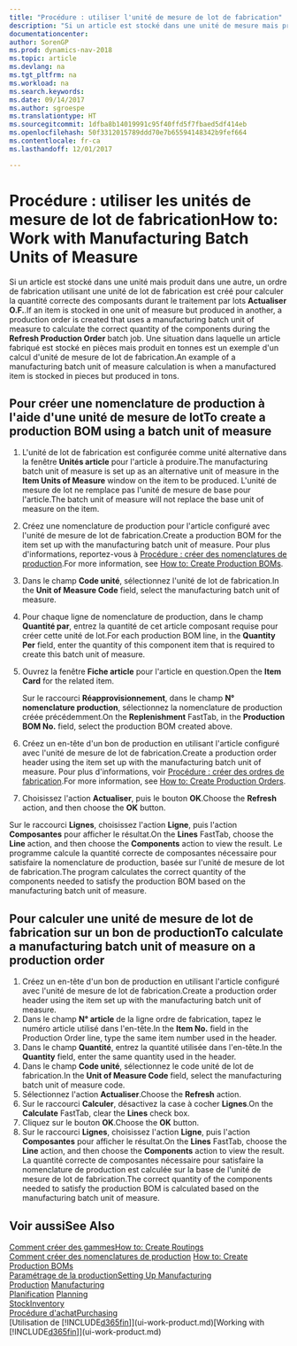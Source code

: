 ```yaml
---
title: "Procédure : utiliser l'unité de mesure de lot de fabrication"
description: "Si un article est stocké dans une unité de mesure mais produit dans une autre, le bon de production doit utiliser une unité de mesure de lot de fabrication pour calculer la quantité correcte des composantes. Une situation dans laquelle un article fabriqué est stocké en pièces mais produit en tonnes est un exemple d'un calcul d'unité de mesure de lot de fabrication."
documentationcenter: 
author: SorenGP
ms.prod: dynamics-nav-2018
ms.topic: article
ms.devlang: na
ms.tgt_pltfrm: na
ms.workload: na
ms.search.keywords: 
ms.date: 09/14/2017
ms.author: sgroespe
ms.translationtype: HT
ms.sourcegitcommit: 1dfba8b14019991c95f40ffd5f7fbaed5df414eb
ms.openlocfilehash: 50f3312015789ddd70e7b65594148342b9fef664
ms.contentlocale: fr-ca
ms.lasthandoff: 12/01/2017

---
```

# <a name="how-to-work-with-manufacturing-batch-units-of-measure"></a><span data-ttu-id="2db1b-104">Procédure : utiliser les unités de mesure de lot de fabrication</span><span class="sxs-lookup"><span data-stu-id="2db1b-104">How to: Work with Manufacturing Batch Units of Measure</span></span>
<span data-ttu-id="2db1b-105">Si un article est stocké dans une unité mais produit dans une autre, un ordre de fabrication utilisant une unité de lot de fabrication est créé pour calculer la quantité correcte des composants durant le traitement par lots **Actualiser O.F.**.</span><span class="sxs-lookup"><span data-stu-id="2db1b-105">If an item is stocked in one unit of measure but produced in another, a production order is created that uses a manufacturing batch unit of measure to calculate the correct quantity of the components during the **Refresh Production Order** batch job.</span></span> <span data-ttu-id="2db1b-106">Une situation dans laquelle un article fabriqué est stocké en pièces mais produit en tonnes est un exemple d'un calcul d'unité de mesure de lot de fabrication.</span><span class="sxs-lookup"><span data-stu-id="2db1b-106">An example of a manufacturing batch unit of measure calculation is when a manufactured item is stocked in pieces but produced in tons.</span></span>  

## <a name="to-create-a-production-bom-using-a-batch-unit-of-measure"></a><span data-ttu-id="2db1b-107">Pour créer une nomenclature de production à l'aide d'une unité de mesure de lot</span><span class="sxs-lookup"><span data-stu-id="2db1b-107">To create a production BOM using a batch unit of measure</span></span>  
1.  <span data-ttu-id="2db1b-108">L'unité de lot de fabrication est configurée comme unité alternative dans la fenêtre **Unités article** pour l'article à produire.</span><span class="sxs-lookup"><span data-stu-id="2db1b-108">The manufacturing batch unit of measure is set up as an alternative unit of measure in the **Item Units of Measure** window on the item to be produced.</span></span> <span data-ttu-id="2db1b-109">L'unité de mesure de lot ne remplace pas l'unité de mesure de base pour l'article.</span><span class="sxs-lookup"><span data-stu-id="2db1b-109">The batch unit of measure will not replace the base unit of measure on the item.</span></span>  
2.  <span data-ttu-id="2db1b-110">Créez une nomenclature de production pour l'article configuré avec l'unité de mesure de lot de fabrication.</span><span class="sxs-lookup"><span data-stu-id="2db1b-110">Create a production BOM for the item set up with the manufacturing batch unit of measure.</span></span> <span data-ttu-id="2db1b-111">Pour plus d'informations, reportez\-vous à [Procédure : créer des nomenclatures de production](production-how-to-create-production-boms.md).</span><span class="sxs-lookup"><span data-stu-id="2db1b-111">For more information, see [How to: Create Production BOMs](production-how-to-create-production-boms.md).</span></span>  
3.  <span data-ttu-id="2db1b-112">Dans le champ **Code unité**, sélectionnez l'unité de lot de fabrication.</span><span class="sxs-lookup"><span data-stu-id="2db1b-112">In the **Unit of Measure Code** field, select the manufacturing batch unit of measure.</span></span>  
4.  <span data-ttu-id="2db1b-113">Pour chaque ligne de nomenclature de production, dans le champ **Quantité par**, entrez la quantité de cet article composant requise pour créer cette unité de lot.</span><span class="sxs-lookup"><span data-stu-id="2db1b-113">For each production BOM line, in the **Quantity Per** field, enter the quantity of this component item that is required to create this batch unit of measure.</span></span>  
5.  <span data-ttu-id="2db1b-114">Ouvrez la fenêtre **Fiche article** pour l'article en question.</span><span class="sxs-lookup"><span data-stu-id="2db1b-114">Open the **Item Card** for the related item.</span></span>  

    <span data-ttu-id="2db1b-115">Sur le raccourci **Réapprovisionnement**, dans le champ **N° nomenclature production**, sélectionnez la nomenclature de production créée précédemment.</span><span class="sxs-lookup"><span data-stu-id="2db1b-115">On the **Replenishment** FastTab, in the **Production BOM No.** field, select the production BOM created above.</span></span>  
6.  <span data-ttu-id="2db1b-116">Créez un en-tête d'un bon de production en utilisant l'article configuré avec l'unité de mesure de lot de fabrication.</span><span class="sxs-lookup"><span data-stu-id="2db1b-116">Create a production order header using the item set up with the manufacturing batch unit of measure.</span></span> <span data-ttu-id="2db1b-117">Pour plus d'informations, voir [Procédure : créer des ordres de fabrication](production-how-to-create-production-orders.md).</span><span class="sxs-lookup"><span data-stu-id="2db1b-117">For more information, see [How to: Create Production Orders](production-how-to-create-production-orders.md).</span></span>  
7.  <span data-ttu-id="2db1b-118">Choisissez l'action **Actualiser**, puis le bouton **OK**.</span><span class="sxs-lookup"><span data-stu-id="2db1b-118">Choose the **Refresh** action, and then choose  the **OK** button.</span></span>  

<span data-ttu-id="2db1b-119">Sur le raccourci **Lignes**, choisissez l'action **Ligne**, puis l'action **Composantes** pour afficher le résultat.</span><span class="sxs-lookup"><span data-stu-id="2db1b-119">On the **Lines** FastTab, choose the **Line** action, and then choose the **Components** action to view the result.</span></span> <span data-ttu-id="2db1b-120">Le programme calcule la quantité correcte de composantes nécessaire pour satisfaire la nomenclature de production, basée sur l'unité de mesure de lot de fabrication.</span><span class="sxs-lookup"><span data-stu-id="2db1b-120">The program calculates the correct quantity of the components needed to satisfy the production BOM based on the manufacturing batch unit of measure.</span></span>  

## <a name="to-calculate-a-manufacturing-batch-unit-of-measure-on-a-production-order"></a><span data-ttu-id="2db1b-121">Pour calculer une unité de mesure de lot de fabrication sur un bon de production</span><span class="sxs-lookup"><span data-stu-id="2db1b-121">To calculate a manufacturing batch unit of measure on a production order</span></span>  
1.  <span data-ttu-id="2db1b-122">Créez un en-tête d'un bon de production en utilisant l'article configuré avec l'unité de mesure de lot de fabrication.</span><span class="sxs-lookup"><span data-stu-id="2db1b-122">Create a production order header using the item set up with the manufacturing batch unit of measure.</span></span>  
2.  <span data-ttu-id="2db1b-123">Dans le champ **N° article** de la ligne ordre de fabrication, tapez le numéro article utilisé dans l'en-tête.</span><span class="sxs-lookup"><span data-stu-id="2db1b-123">In the **Item No.** field in the Production Order line, type the same item number used in the header.</span></span>  
3.  <span data-ttu-id="2db1b-124">Dans le champ **Quantité**, entrez la quantité utilisée dans l'en-tête.</span><span class="sxs-lookup"><span data-stu-id="2db1b-124">In the **Quantity** field, enter the same quantity used in the header.</span></span>  
4.  <span data-ttu-id="2db1b-125">Dans le champ **Code unité**, sélectionnez le code unité de lot de fabrication.</span><span class="sxs-lookup"><span data-stu-id="2db1b-125">In the **Unit of Measure Code** field, select the manufacturing batch unit of measure code.</span></span>  
5.  <span data-ttu-id="2db1b-126">Sélectionnez l'action **Actualiser**.</span><span class="sxs-lookup"><span data-stu-id="2db1b-126">Choose the **Refresh** action.</span></span>
6.  <span data-ttu-id="2db1b-127">Sur le raccourci **Calculer**, désactivez la case à cocher **Lignes**.</span><span class="sxs-lookup"><span data-stu-id="2db1b-127">On the **Calculate** FastTab, clear the **Lines** check box.</span></span>  
7.  <span data-ttu-id="2db1b-128">Cliquez sur le bouton **OK**.</span><span class="sxs-lookup"><span data-stu-id="2db1b-128">Choose the **OK** button.</span></span>  
8.  <span data-ttu-id="2db1b-129">Sur le raccourci **Lignes**, choisissez l'action **Ligne**, puis l'action **Composantes** pour afficher le résultat.</span><span class="sxs-lookup"><span data-stu-id="2db1b-129">On the **Lines** FastTab, choose the **Line** action, and then choose the **Components** action to view the result.</span></span> <span data-ttu-id="2db1b-130">La quantité correcte de composantes nécessaire pour satisfaire la nomenclature de production est calculée sur la base de l'unité de mesure de lot de fabrication.</span><span class="sxs-lookup"><span data-stu-id="2db1b-130">The correct quantity of the components needed to satisfy the production BOM is calculated based on the manufacturing batch unit of measure.</span></span>  

## <a name="see-also"></a><span data-ttu-id="2db1b-131">Voir aussi</span><span class="sxs-lookup"><span data-stu-id="2db1b-131">See Also</span></span>  
[<span data-ttu-id="2db1b-132">Comment créer des gammes</span><span class="sxs-lookup"><span data-stu-id="2db1b-132">How to: Create Routings</span></span>](production-how-to-create-routings.md)  
<span data-ttu-id="2db1b-133">[Comment créer des nomenclatures de production](production-how-to-create-production-boms.md)   </span><span class="sxs-lookup"><span data-stu-id="2db1b-133">[How to: Create Production BOMs](production-how-to-create-production-boms.md)   </span></span>  
[<span data-ttu-id="2db1b-134">Paramétrage de la production</span><span class="sxs-lookup"><span data-stu-id="2db1b-134">Setting Up Manufacturing</span></span>](production-configure-production-processes.md)  
<span data-ttu-id="2db1b-135">[Production](production-manage-manufacturing.md)  </span><span class="sxs-lookup"><span data-stu-id="2db1b-135">[Manufacturing](production-manage-manufacturing.md)  </span></span>  
<span data-ttu-id="2db1b-136">[Planification](production-planning.md) </span><span class="sxs-lookup"><span data-stu-id="2db1b-136">[Planning](production-planning.md) </span></span>  
[<span data-ttu-id="2db1b-137">Stock</span><span class="sxs-lookup"><span data-stu-id="2db1b-137">Inventory</span></span>](inventory-manage-inventory.md)  
[<span data-ttu-id="2db1b-138">Procédure d'achat</span><span class="sxs-lookup"><span data-stu-id="2db1b-138">Purchasing</span></span>](purchasing-manage-purchasing.md)  
<span data-ttu-id="2db1b-139">[Utilisation de [!INCLUDE[d365fin](includes/d365fin_md.md)]](ui-work-product.md)</span><span class="sxs-lookup"><span data-stu-id="2db1b-139">[Working with [!INCLUDE[d365fin](includes/d365fin_md.md)]](ui-work-product.md)</span></span>  

